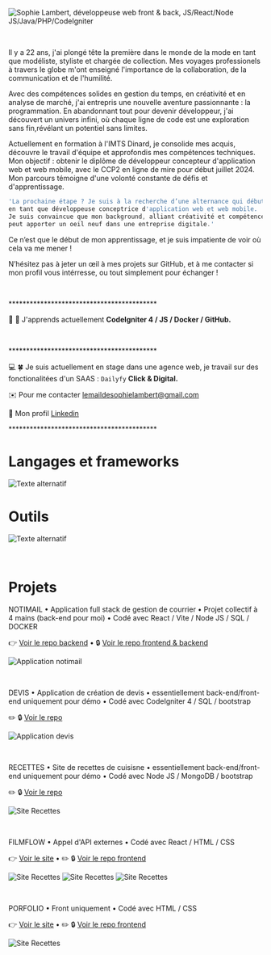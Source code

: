 ![Sophie Lambert, développeuse web front & back, JS/React/Node JS/Java/PHP/CodeIgniter](https://github.com/sophie-lambert-co/sophie-lambert-co/blob/main/header_github.jpg)

<br>

<p>Il y a 22 ans, j'ai plongé tête la première dans le monde de la mode en tant que modéliste, styliste et chargée de collection. Mes voyages professionels à travers le globe m'ont enseigné l'importance de la collaboration, de la communication et de l'humilité.

Avec des compétences solides en gestion du temps, en créativité et en analyse de marché, j'ai entrepris une nouvelle aventure passionnante : la programmation. En abandonnant tout pour devenir développeur, j'ai découvert un univers infini, où chaque ligne de code est une exploration sans fin,révélant un potentiel sans limites.

Actuellement en formation à l'IMTS Dinard, je consolide mes acquis, découvre le travail d'équipe et approfondis mes compétences techniques. Mon objectif : obtenir le diplôme de développeur concepteur d'application web et web mobile, avec le CCP2 en ligne de mire pour début juillet 2024. Mon parcours témoigne d'une volonté constante de défis et d'apprentissage.

```javascript
'La prochaine étape ? Je suis à la recherche d’une alternance qui débuterai en septembre 2024,
en tant que développeuse conceptrice d'application web et web mobile.
Je suis convaincue que mon background, alliant créativité et compétences techniques nouvellement acquises,
peut apporter un oeil neuf dans une entreprise digitale.'
```

Ce n’est que le début de mon apprentissage, et je suis impatiente de voir où cela va me mener !

N’hésitez pas à jeter un œil à mes projets sur GitHub, et à me contacter si mon profil vous intérresse, ou tout simplement pour échanger !</p>

<br>
<p>******************************************</p>

🧠 🚀 J'apprends actuellement **CodeIgniter 4 / JS / Docker / GitHub.**

<br>
<p>******************************************</p>

💻 🍀 Je suis actuellement en stage dans une agence web, je travail sur des fonctionalitées d'un SAAS : `Dailyfy` **Click & Digital.**

✉️ Pour me contacter [lemaildesophielambert@gmail.com](lemaildesophielambert@gmail.com)

🔗 Mon profil [Linkedin](https://www.linkedin.com/in/sophie-lambert-co/)

<p>******************************************</p>


# Langages et frameworks


![Texte alternatif](https://github.com/sophie-lambert-co/sophie-lambert-co/blob/main/langages_frameworks.svg)

# Outils


![Texte alternatif](https://github.com/sophie-lambert-co/sophie-lambert-co/blob/main/outils.svg)

<br>

# Projets

NOTIMAIL • Application full stack de gestion de courrier • Projet collectif à 4 mains (back-end pour moi) • Codé avec React / Vite / Node JS / SQL / DOCKER


👉 [Voir le repo backend](https://github.com/sophie-lambert-co/Notimail) • 🔒 [Voir le repo frontend & backend](https://github.com/tankzercode/notimail/tree/main)

![Application notimail](https://github.com/sophie-lambert-co/sophie-lambert-co/blob/main/notimail-1.jpg)

<br>

DEVIS • Application de création de devis • essentiellement back-end/front-end uniquement pour démo • Codé avec CodeIgniter 4 /  SQL / bootstrap

✏️ 🔒 [Voir le repo](https://github.com/sophie-lambert-co/DEVIS_PHP_CODEIGNITER)

![Application devis](https://github.com/sophie-lambert-co/sophie-lambert-co/blob/main/devis-1.jpg)

<br>

RECETTES • Site de recettes de cuisisne • essentiellement back-end/front-end uniquement pour démo • Codé avec Node JS / MongoDB / bootstrap

✏️ 🔒 [Voir le repo](https://github.com/sophie-lambert-co/CrudMongoDB)

![Site Recettes](https://github.com/sophie-lambert-co/sophie-lambert-co/blob/main/recettes-1.jpg)

<br>

FILMFLOW • Appel d'API externes • Codé avec React / HTML / CSS


👉 [Voir le site](https://filmflow-pi.vercel.app/) • ✏️ 🔒 [Voir le repo frontend](https://github.com/sophie-lambert-co/FILMFLOW)

![Site Recettes](https://github.com/sophie-lambert-co/sophie-lambert-co/blob/main/filmflow-1.jpg)
![Site Recettes](https://github.com/sophie-lambert-co/sophie-lambert-co/blob/main/filmflow-2.jpg)
![Site Recettes](https://github.com/sophie-lambert-co/sophie-lambert-co/blob/main/filmflow-3.jpg)

<br>

PORFOLIO • Front uniquement • Codé avec HTML / CSS

👉 [Voir le site](https://sl-portfolio-gamma.vercel.app/) • ✏️ 🔒 [Voir le repo frontend](https://github.com/sophie-lambert-co/PORTFOLIO-_HTML_CSS)


![Site Recettes](https://github.com/sophie-lambert-co/sophie-lambert-co/blob/main/portfolio.jpg)





